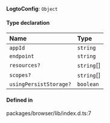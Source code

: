 **LogtoConfig**: `Object`

#### Type declaration

| Name                   | Type       |
| :--------------------- | :--------- |
| `appId`                | `string`   |
| `endpoint`             | `string`   |
| `resources?`           | `string`[] |
| `scopes?`              | `string`[] |
| `usingPersistStorage?` | `boolean`  |

#### Defined in

packages/browser/lib/index.d.ts:7
